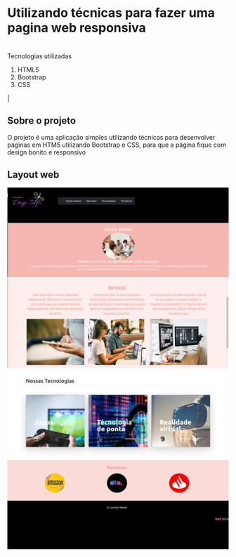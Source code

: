 
# Utilizando técnicas para fazer uma pagina web responsiva

#
Tecnologias utilizadas <ol><li>HTML5</li><li>Bootstrap</li><li>CSS</li></ol>  	|

##  Sobre o projeto
O projeto é uma aplicação simples utilizando técnicas para desenvolver páginas em HTM5 utilizando Bootstrap e CSS, para que a página fique
com design bonito e responsivo


## Layout web
![Web 1](https://github.com/lucimarNeves/aula_bootstrap/blob/main/imagem4.png)
![Web 2](https://github.com/lucimarNeves/aula_bootstrap/blob/main/imagem1.png)
![Web 3](https://github.com/lucimarNeves/aula_bootstrap/blob/main/imagem2.png)
![Web 4](https://github.com/lucimarNeves/aula_bootstrap/blob/main/imagem3.png)
